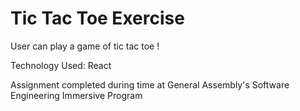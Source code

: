 # Tic Tac Toe Exercise

User can play a game of tic tac toe !

Technology Used: React

Assignment completed during time at General Assembly's Software Engineering Immersive Program
